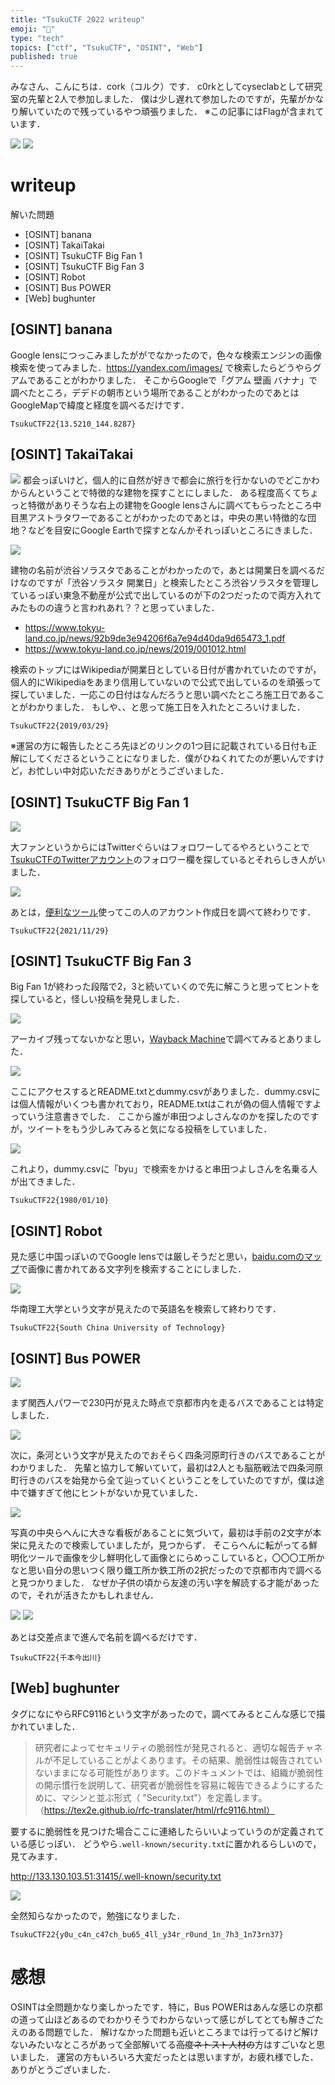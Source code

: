 ```yaml
--- 
title: "TsukuCTF 2022 writeup" 
emoji: "📝" 
type: "tech" 
topics: ["ctf", "TsukuCTF", "OSINT", "Web"] 
published: true
--- 
```


みなさん、こんにちは．cork（コルク）です．
c0rkとしてcyseclabとして研究室の先輩と2人で参加しました．
僕は少し遅れて参加したのですが，先輩がかなり解いていたので残っているやつ頑張りました．
※この記事にはFlagが含まれています．

![](https://storage.googleapis.com/zenn-user-upload/0799c641db27-20221024.png)
![](https://storage.googleapis.com/zenn-user-upload/5cfd9f049d08-20221024.png)

# writeup
解いた問題
- [OSINT] banana
- [OSINT] TakaiTakai
- [OSINT] TsukuCTF Big Fan 1
- [OSINT] TsukuCTF Big Fan 3
- [OSINT] Robot
- [OSINT] Bus POWER
- [Web] bughunter

## [OSINT] banana
Google lensにつっこみましたががでなかったので，色々な検索エンジンの画像検索を使ってみました．https://yandex.com/images/ で検索したらどうやらグアムであることがわかりました．
そこからGoogleで「グアム 壁画 バナナ」で調べたところ，デデドの朝市という場所であることがわかったのであとはGoogleMapで緯度と経度を調べるだけです．

`TsukuCTF22{13.5210_144.8287}`

## [OSINT] TakaiTakai
![](https://storage.googleapis.com/zenn-user-upload/c29229f1086c-20221024.jpg)
都会っぽいけど，個人的に自然が好きで都会に旅行を行かないのでどこかわからんということで特徴的な建物を探すことにしました．
ある程度高くてちょっと特徴がありそうな右上の建物をGoogle lensさんに調べてもらったところ中目黒アストラタワーであることがわかったのであとは，中央の黒い特徴的な団地？などを目安にGoogle Earthで探すとなんかそれっぽいところにきました．

![](https://storage.googleapis.com/zenn-user-upload/fbedf765bcde-20221024.png)

建物の名前が渋谷ソラスタであることがわかったので，あとは開業日を調べるだけなのですが「渋谷ソラスタ 開業日」と検索したところ渋谷ソラスタを管理しているっぽい東急不動産が公式で出しているのが下の2つだったので両方入れてみたものの違うと言われあれ？？と思っていました．
- https://www.tokyu-land.co.jp/news/92b9de3e94206f6a7e94d40da9d65473_1.pdf
- https://www.tokyu-land.co.jp/news/2019/001012.html

検索のトップにはWikipediaが開業日としている日付が書かれていたのですが，個人的にWikipediaをあまり信用していないので公式で出しているのを頑張って探していました．一応この日付はなんだろうと思い調べたところ施工日であることがわかりました．
もしや、、と思って施工日を入れたところいけました．

`TsukuCTF22{2019/03/29}`

※運営の方に報告したところ先ほどのリンクの1つ目に記載されている日付も正解にしてくださるということになりました．僕がひねくれてたのが悪いんですけど，お忙しい中対応いただきありがとうございました．

## [OSINT] TsukuCTF Big Fan 1
![](https://storage.googleapis.com/zenn-user-upload/353723ab57e2-20221024.png)

大ファンというからにはTwitterぐらいはフォロワーしてるやろということで[TsukuCTFのTwitterアカウント](https://twitter.com/tsukuctf)のフォロワー欄を探しているとそれらしき人がいました．

![](https://storage.googleapis.com/zenn-user-upload/581bfadcefcd-20221024.png)

あとは，[便利なツール](https://lab.syncer.jp/Tool/Twitter-Start-Date-Checker/)使ってこの人のアカウント作成日を調べて終わりです．

`TsukuCTF22{2021/11/29}`

## [OSINT] TsukuCTF Big Fan 3
Big Fan 1が終わった段階で2，3と続いていくので先に解こうと思ってヒントを探していると，怪しい投稿を発見しました．

![](https://storage.googleapis.com/zenn-user-upload/4c0fe6b990c7-20221024.png)

アーカイブ残ってないかなと思い，[Wayback Machine](https://archive.org/)で調べてみるとありました．

![](https://storage.googleapis.com/zenn-user-upload/e77033a10b88-20221024.png)

ここにアクセスするとREADME.txtとdummy.csvがありました．dummy.csvには個人情報がいくつも書かれており，README.txtはこれが偽の個人情報ですよっていう注意書きでした．
ここから誰が串田つよしさんなのかを探したのですが，ツイートをもう少しみてみると気になる投稿をしていました．

![](https://storage.googleapis.com/zenn-user-upload/e14c27b54a94-20221024.png)

これより，dummy.csvに「byu」で検索をかけると串田つよしさんを名乗る人が出てきました．

`TsukuCTF22{1980/01/10}`

## [OSINT] Robot
見た感じ中国っぽいのでGoogle lensでは厳しそうだと思い，[baidu.comのマップ](https://map.baidu.com/)で画像に書かれてある文字列を検索することにしました．

![](https://storage.googleapis.com/zenn-user-upload/a446b69945ff-20221024.png)

华南理工大学という文字が見えたので英語名を検索して終わりです．

`TsukuCTF22{South China University of Technology}`

## [OSINT] Bus POWER
![](https://storage.googleapis.com/zenn-user-upload/061844471139-20221024.jpg)

まず関西人パワーで230円が見えた時点で京都市内を走るバスであることは特定しました．

![](https://storage.googleapis.com/zenn-user-upload/dea5e61970b7-20221024.png)

次に，条河という文字が見えたのでおそらく四条河原町行きのバスであることがわかりました．
先輩と協力して解いていて，最初は2人とも脳筋戦法で四条河原町行きのバスを始発から全て辿っていくということをしていたのですが，僕は途中で嫌すぎて他にヒントがないか見ていました．

![](https://storage.googleapis.com/zenn-user-upload/f56b845d567d-20221024.png)

写真の中央らへんに大きな看板があることに気づいて，最初は手前の2文字が本栄に見えたので検索していましたが，見つからず．
そこらへんに転がってる鮮明化ツールで画像を少し鮮明化して画像とにらめっこしていると，〇〇〇工所かなと思い自分の思いつく限り鐵工所か鉄工所の2択だったので京都市内で調べると見つかりました．
なぜか子供の頃から友達の汚い字を解読する才能があったので，それが活きたかもしれません．

![](https://storage.googleapis.com/zenn-user-upload/3e536d80af83-20221024.png)
![](https://storage.googleapis.com/zenn-user-upload/99f920b3361a-20221024.png)

あとは交差点まで進んで名前を調べるだけです．

`TsukuCTF22{千本今出川}`

## [Web] bughunter
タグになにやらRFC9116という文字があったので，調べてみるとこんな感じで描かれていました．

> 研究者によってセキュリティの脆弱性が発見されると、適切な報告チャネルが不足していることがよくあります。その結果、脆弱性は報告されていないままになる可能性があります。このドキュメントでは、組織が脆弱性の開示慣行を説明して、研究者が脆弱性を容易に報告できるようにするために、マシンと並ぶ形式（ "Security.txt"）を定義します。（https://tex2e.github.io/rfc-translater/html/rfc9116.html）

要するに脆弱性を見つけた場合ここに連絡したらいいよっていうのが定義されている感じっぽい．
どうやら`.well-known/security.txt`に置かれるらしいので，見てみます．

http://133.130.103.51:31415/.well-known/security.txt

![](https://storage.googleapis.com/zenn-user-upload/35bf10bbb314-20221024.png)

全然知らなかったので，勉強になりました．

`TsukuCTF22{y0u_c4n_c47ch_bu65_4ll_y34r_r0und_1n_7h3_1n73rn37}`

# 感想
OSINTは全問題かなり楽しかったです．特に，Bus POWERはあんな感じの京都の道って山ほどあるのでわかりそうでわからないって感じがしてとても解きごたえのある問題でした．
解けなかった問題も近いところまでは行ってるけど解けないみたいなところがあって全部解いてる~~高度ネトスト人材の~~方はすごいなと思いました．
運営の方もいろいろ大変だったとは思いますが，お疲れ様でした．ありがとうございました．
